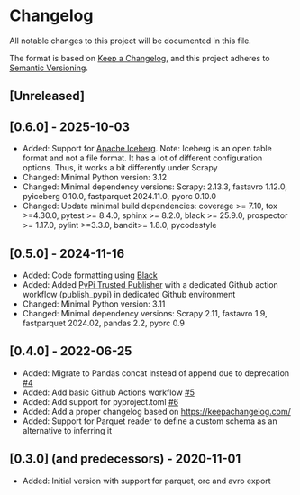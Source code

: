 # Changelog
All notable changes to this project will be documented in this file.

The format is based on [Keep a Changelog](https://keepachangelog.com/en/1.0.0/),
and this project adheres to [Semantic Versioning](https://semver.org/spec/v2.0.0.html).

## [Unreleased]

## [0.6.0] - 2025-10-03
* Added: Support for [Apache Iceberg](https://iceberg.apache.org/). Note: Iceberg is an open table format and not a file format. It has a lot of different configuration options. Thus, it works a bit differently under Scrapy
* Changed: Minimal Python version: 3.12
* Changed: Minimal dependency versions: Scrapy: 2.13.3, fastavro 1.12.0, pyiceberg 0.10.0, fastparquet 2024.11.0, pyorc 0.10.0
* Changed: Update minimal build dependencies: coverage >= 7.10, tox >=4.30.0, pytest >= 8.4.0, sphinx >= 8.2.0, black >= 25.9.0, prospector >= 1.17.0, pylint >=3.3.0, bandit>= 1.8.0, pycodestyle 

## [0.5.0] - 2024-11-16
* Added: Code formatting using [Black](https://black.readthedocs.io/en/stable/)
* Added: Added [PyPi Trusted Publisher](https://docs.pypi.org/trusted-publishers/) with a dedicated Github action workflow (publish_pypi) in dedicated Github environment
* Changed: Minimal Python version: 3.11
* Changed: Minimal dependency versions: Scrapy 2.11, fastavro 1.9, fastparquet 2024.02, pandas 2.2, pyorc 0.9

## [0.4.0] - 2022-06-25
* Added: Migrate to Pandas concat instead of append due to deprecation [#4](https://github.com/ZuInnoTe/scrapy-contrib-bigexporters/issues/4)
* Added: Add basic Github Actions workflow [#5](https://github.com/ZuInnoTe/scrapy-contrib-bigexporters/issues/5)
* Added: Add support for pyproject.toml [#6](https://github.com/ZuInnoTe/scrapy-contrib-bigexporters/issues/6)
* Added: Add a proper changelog based on https://keepachangelog.com/
* Added: Support for Parquet reader to define a custom schema as an alternative to inferring it


## [0.3.0] (and predecessors) - 2020-11-01
* Added: Initial version with support for parquet, orc and avro export
